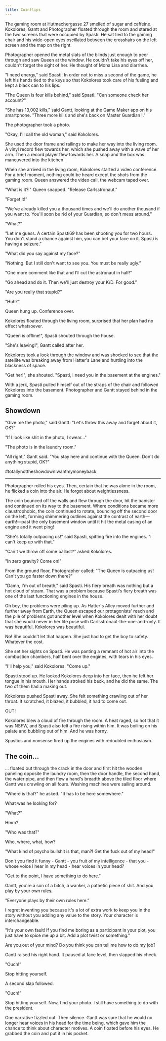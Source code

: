 ```yaml
---
title: Coinflips
---
```



The gaming room at Hutmachergasse 27 smelled of sugar and caffeine. Kokolores, Gantt and Photographer floated through the room and stared at the two screens that were occupied by Spasti. He sat tied to the gaming chair and his wide-open eyes oscillated between the crosshairs on the left screen and the map on the right.

Photographer opened the metal slats of the blinds just enough to peer through and saw Queen at the window. He couldn't take his eyes off her, couldn't forget the sight of her. He thought of Mona Lisa and diarrhea.

"I need energy," said Spasti. In order not to miss a second of the game, he left his hands tied to the keys so that Kokolores took care of his fueling and kept a black can to his lips.

"The Queen is four kills behind," said Spasti. "Can someone check her account?"

"She has 13,002 kills," said Gantt, looking at the Game Maker app on his smartphone. "Three more kills and she's back on Master Guardian I."

The photographer took a photo.

"Okay, I'll call the old woman," said Kokolores.

She used the door frame and railings to make her way into the living room. A vinyl record flew towards her, which she pushed away with a wave of her arm. Then a record player flew towards her. A snap and the box was maneuvered into the kitchen.

When she arrived in the living room, Kokolores started a video conference. For a brief moment, nothing could be heard except the shots from the gaming room. Queen answered the video call, the webcam taped over.

"What is it?!" Queen snapped. "Release Carlsstronaut.”

"Forget it!”

"We've already killed you a thousand times and we'll do another thousand if you want to. You'll soon be rid of your Guardian, so don't mess around.”

"What?”

"Let me guess. A certain Spasti69 has been shooting you for two hours. You don't stand a chance against him, you can bet your face on it. Spasti is having a seizure.”

"What did you say against my face?”

"Nothing. But I still don't want to see you. You must be really ugly.”

"One more comment like that and I'll cut the astronaut in half!”

"Go ahead and do it. Then we'll just destroy your K/D. For good.”

"Are you really that stupid?”

"Huh?”

Queen hung up. Conference over.

Kokolores floated through the living room, surprised that her plan had no effect whatsoever.

"Queen is offline!", Spasti shouted through the house.

"She's leaving!", Gantt called after her.

Kokolores took a look through the window and was shocked to see that the satellite was breaking away from Hatter's Lane and hurtling into the blackness of space.

"Get her!", she shouted. "Spasti, I need you in the basement at the engines."

With a jerk, Spasti pulled himself out of the straps of the chair and followed Kokolores into the basement. Photographer and Gantt stayed behind in the gaming room.

## Showdown

"Give me the photo," said Gantt. "Let's throw this away and forget about it, OK?"

"If I look like shit in the photo, I swear..."

"The photo is in the laundry room."

"All right," Gantt said. "You stay here and continue with the Queen. Don't do anything stupid, OK?"

#totallynottheshowdownIwantmymoneyback

---

Photographer rolled his eyes. Then, certain that he was alone in the room, he flicked a coin into the air. He forgot about weightlessness.

The coin bounced off the walls and flew through the door, hit the banister and continued on its way to the basement. Where conditions became more claustrophobic, the coin continued to rotate, bouncing off the second door on the left, forming shimmering outlines against the contrast of earth—earth!—past the only basement window until it hit the metal casing of an engine and it went ping!

"She's totally outpacing us!" said Spasti, spitting fire into the engines. "I can't keep up with that."

"Can't we throw off some ballast?" asked Kokolores.

"In zero gravity? Come on!"

From the ground floor, Photographer called: "The Queen is outpacing us! Can't you go faster down there?"

"Damn, I'm out of breath," said Spasti. His fiery breath was nothing but a hot cloud of steam. That was a problem because Spasti's fiery breath was one of the last functioning engines in the house.

Oh boy, the problems were piling up. As Hatter's Alley moved further and further away from Earth, the Queen escaped our protagonists' reach and the pile of problems got another level when Kokolores dealt with her doubt that she would never in her life pose with Carlsstronaut-the-one-and-only. It was beautiful. Kokolores was beautiful.

No! She couldn't let that happen. She just had to get the boy to safety. Whatever the cost.

She set her sights on Spasti. He was panting a remnant of hot air into the combustion chambers, half bent over the engines, with tears in his eyes.

"I'll help you," said Kokolores. "Come up."

Spasti stood up. He looked Kokolores deep into her face, then he felt her tongue in his mouth. Her hands stroked his back, and he did the same. The two of them had a making out.

Kokolores pushed Spasti away. She felt something crawling out of her throat. It scratched, it blazed, it bubbled, it had to come out.

OUT!

Kokolores blew a cloud of fire through the room. A heat raged, so hot that it was NSFW, and Spasti also felt a fire rising within him. It was boiling on his palate and bubbling out of him. And he was horny.

Spastics and nonsense fired up the engines with redoubled enthusiasm.


## The coin...
... floated out through the crack in the door and first hit the wooden paneling opposite the laundry room, then the door handle, the second hand, the water pipe, and then flew a hand's breadth above the tiled floor where Gantt was crawling on all fours. Washing machines were sailing around.

"Where is that?" he asked. "It has to be here somewhere."

What was he looking for?

"What?"

Hmm?

"Who was that?"

Who, where, what, how?

"What kind of psycho bullshit is that, man?! Get the fuck out of my head!"

Don't you find it funny - Gantt - you fruit of my intelligence - that you - whose voice I hear in my head - hear voices in your head?

"Get to the point, I have something to do here."

Gantt, you're a son of a bitch, a wanker, a pathetic piece of shit. And you play by your own rules.

"Everyone plays by their own rules here.”

I regret inventing you because it's a lot of extra work to keep you in the story without you adding any value to the story. Your character is interchangeable.

"It's your own fault! If you find me boring as a participant in your plot, you just have to spice me up a bit. Add a plot twist or something.”

Are you out of your mind? Do you think you can tell me how to do my job?

Gantt raised his right hand. It paused at face level, then slapped his cheek.

"Ouch!”

Stop hitting yourself.

A second slap followed.

"Ouch!”

Stop hitting yourself. Now, find your photo. I still have something to do with the president.

One narrative fizzled out. Then silence. Gantt was sure that he would no longer hear voices in his head for the time being, which gave him the chance to think about character motives. A coin floated before his eyes. He grabbed the coin and put it in his pocket.